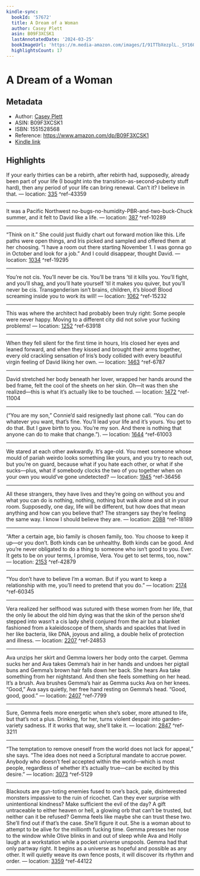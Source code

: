 ```yaml
---
kindle-sync:
  bookId: '57672'
  title: A Dream of a Woman
  author: Casey Plett
  asin: B09F3XCSK1
  lastAnnotatedDate: '2024-03-25'
  bookImageUrl: 'https://m.media-amazon.com/images/I/91TTbXezplL._SY160.jpg'
  highlightsCount: 17
---
```

# A Dream of a Woman
## Metadata
* Author: [Casey Plett](https://www.amazon.comundefined)
* ASIN: B09F3XCSK1
* ISBN: 1551528568
* Reference: https://www.amazon.com/dp/B09F3XCSK1
* [Kindle link](kindle://book?action=open&asin=B09F3XCSK1)

## Highlights
If your early thirties can be a rebirth, after rebirth had, supposedly, already been part of your life (I bought into the transition-as-second-puberty stuff hard), then any period of your life can bring renewal. Can’t it? I believe in that. — location: [335](kindle://book?action=open&asin=B09F3XCSK1&location=335) ^ref-43359

---
It was a Pacific Northwest no-bugs-no-humidity-PBR-and-two-buck-Chuck summer, and it felt to David like a life. — location: [387](kindle://book?action=open&asin=B09F3XCSK1&location=387) ^ref-10289

---
“Think on it.” She could just fluidly chart out forward motion like this. Life paths were open things, and Iris picked and sampled and offered them at her choosing. “I have a room out there starting November 1. I was gonna go in October and look for a job.” And I could disappear, thought David. — location: [1034](kindle://book?action=open&asin=B09F3XCSK1&location=1034) ^ref-19295

---
You’re not cis. You’ll never be cis. You’ll be trans ’til it kills you. You’ll fight, and you’ll shag, and you’ll hate yourself ’til it makes you quiver, but you’ll never be cis. Transgenderism isn’t brains, children, it’s blood! Blood screaming inside you to work its will! — location: [1062](kindle://book?action=open&asin=B09F3XCSK1&location=1062) ^ref-15232

---
This was where the architect had probably been truly right: Some people were never happy. Moving to a different city did not solve your fucking problems! — location: [1252](kindle://book?action=open&asin=B09F3XCSK1&location=1252) ^ref-63918

---
When they fell silent for the first time in hours, Iris closed her eyes and leaned forward, and when they kissed and brought their arms together, every old crackling sensation of Iris’s body collided with every beautiful virgin feeling of David liking her own. — location: [1463](kindle://book?action=open&asin=B09F3XCSK1&location=1463) ^ref-6787

---
David stretched her body beneath her lover, wrapped her hands around the bed frame, felt the cool of the sheets on her skin. Oh—it was then she realized—this is what it’s actually like to be touched. — location: [1472](kindle://book?action=open&asin=B09F3XCSK1&location=1472) ^ref-11004

---
(“You are my son,” Connie’d said resignedly last phone call. “You can do whatever you want, that’s fine. You’ll lead your life and it’s yours. You get to do that. But I gave birth to you. You’re my son. And there is nothing that anyone can do to make that change.”). — location: [1644](kindle://book?action=open&asin=B09F3XCSK1&location=1644) ^ref-61003

---
We stared at each other awkwardly. It’s age-old. You meet someone whose mould of pariah weirdo looks something like yours, and you try to reach out, but you’re on guard, because what if you hate each other, or what if she sucks—plus, what if somebody clocks the two of you together when on your own you would’ve gone undetected? — location: [1945](kindle://book?action=open&asin=B09F3XCSK1&location=1945) ^ref-36456

---
All these strangers, they have lives and they’re going on without you and what you can do is nothing, nothing, nothing but walk alone and sit in your room. Supposedly, one day, life will be different, but how does that mean anything and how can you believe that? The strangers say they’re feeling the same way. I know I should believe they are. — location: [2088](kindle://book?action=open&asin=B09F3XCSK1&location=2088) ^ref-18189

---
“After a certain age, bio family is chosen family, too. You choose to keep it up—or you don’t. Both kinds can be unhealthy. Both kinds can be good. And you’re never obligated to do a thing to someone who isn’t good to you. Ever. It gets to be on your terms, I promise, Vera. You get to set terms, too, now.” — location: [2153](kindle://book?action=open&asin=B09F3XCSK1&location=2153) ^ref-42879

---
“You don’t have to believe I’m a woman. But if you want to keep a relationship with me, you’ll need to pretend that you do.” — location: [2174](kindle://book?action=open&asin=B09F3XCSK1&location=2174) ^ref-60345

---
Vera realized her selfhood was sutured with these women from her life, that the only lie about the old him dying was that the skin of the person she’d stepped into wasn’t a cis lady she’d conjured from the air but a blanket fashioned from a kaleidoscope of them, shards and spackles that lived in her like bacteria, like DNA, joyous and ailing, a double helix of protection and illness. — location: [2207](kindle://book?action=open&asin=B09F3XCSK1&location=2207) ^ref-24853

---
Ava unzips her skirt and Gemma lowers her body onto the carpet. Gemma sucks her and Ava takes Gemma’s hair in her hands and undoes her pigtail buns and Gemma’s brown hair falls down her back. She hears Ava take something from her nightstand. And then she feels something on her head. It’s a brush. Ava brushes Gemma’s hair as Gemma sucks Ava on her knees. “Good,” Ava says quietly, her free hand resting on Gemma’s head. “Good, good, good.” — location: [2407](kindle://book?action=open&asin=B09F3XCSK1&location=2407) ^ref-7799

---
Sure, Gemma feels more energetic when she’s sober, more attuned to life, but that’s not a plus. Drinking, for her, turns violent despair into garden-variety sadness. If it works that way, she’ll take it. — location: [2847](kindle://book?action=open&asin=B09F3XCSK1&location=2847) ^ref-3211

---
“The temptation to remove oneself from the world does not lack for appeal,” she says. “The idea does not need a Scriptural mandate to accrue power. Anybody who doesn’t feel accepted within the world—which is most people, regardless of whether it’s actually true—can be excited by this desire.” — location: [3073](kindle://book?action=open&asin=B09F3XCSK1&location=3073) ^ref-5129

---
Blackouts are gun-toting enemies fused to one’s back, pale, disinterested monsters impassive to the ruin of ricochet. Can they ever surprise with unintentional kindness? Make sufficient the evil of the day? A gift untraceable to either heaven or hell, a glowing orb that can’t be trusted, but neither can it be refused? Gemma feels like maybe she can trust these two. She’ll find out if that’s the case. She’ll figure it out. She is a woman about to attempt to be alive for the millionth fucking time. Gemma presses her nose to the window while Olive blinks in and out of sleep while Ava and Holly laugh at a workstation while a pocket universe unspools. Gemma had that only partway right. It begins as a universe as hopeful and possible as any other. It will quietly weave its own fence posts, it will discover its rhythm and order. — location: [3359](kindle://book?action=open&asin=B09F3XCSK1&location=3359) ^ref-44122

---
